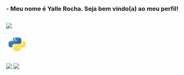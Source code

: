 ### - Meu nome é Yalle Rocha. Seja bem vindo(a) ao meu perfil!
##
<div align="left">
  <a href="https://github.com/yallerocha">
  <img height="180em" src="https://github-readme-stats.vercel.app/api?username=yallerocha&show_icons=true&theme=dark&include_all_commits=true&count_private=true"/>
  
<div style="display: inline_block"><br>
  <img align="center" alt="Rafa-Python" height="45" width="60" src="https://raw.githubusercontent.com/devicons/devicon/master/icons/python/python-original.svg">
 
  ##
 
<div> 
  <a href="https://instagram.com/yallerocha" target="_blank"><img src="https://img.shields.io/badge/-Instagram-%23E4405F?style=for-the-badge&logo=instagram&logoColor=white" target="_blank"></a>
  <a href = "mailto:yalle.rocha2020@gmail.com"><img src="https://img.shields.io/badge/-Gmail-%23333?style=for-the-badge&logo=gmail&logoColor=white" target="_blank"></a>
   
